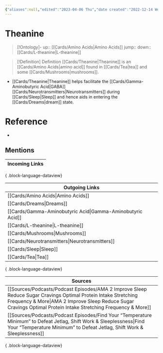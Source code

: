 ```yaml
---
{"aliases":null,"edited":"2023-04-06 Thu","date created":"2022-12-14 Wed","dg-publish":true,"permalink":"/cards/theanine/","dgPassFrontmatter":true}
---
```


# Theanine

> [!Ontology]-
> up:: [[Cards/Amino Acids\|Amino Acids]]
> jump::
> down:: [[Cards/L-theanine\|L-theanine]]

> [!Definition] Definition
> [[Cards/Theanine\|Theanine]] is an [[Cards/Amino Acids\|amino acid]] found in [[Cards/Tea\|tea]] and some [[Cards/Mushrooms\|mushrooms]].

- [[Cards/Theanine\|Theanine]] helps facilitate the [[Cards/Gamma-Aminobutyric Acid\|GABA]] [[Cards/Neurotransmitters\|Neurotransmitters]] during [[Cards/Sleep\|Sleep]] and hence aids in entering the [[Cards/Dreams\|dream]] state. 

# Reference

- 

## Mentions

| Incoming Links |
| -------------- |

{ .block-language-dataview}

| Outgoing Links                                                |
| ------------------------------------------------------------- |
| [[Cards/Amino Acids\|Amino Acids]]                         |
| [[Cards/Dreams\|Dreams]]                                   |
| [[Cards/Gamma-Aminobutyric Acid\|Gamma-Aminobutyric Acid]] |
| [[Cards/L-theanine\|L-theanine]]                           |
| [[Cards/Mushrooms\|Mushrooms]]                             |
| [[Cards/Neurotransmitters\|Neurotransmitters]]             |
| [[Cards/Sleep\|Sleep]]                                     |
| [[Cards/Tea\|Tea]]                                         |

{ .block-language-dataview}

| Sources                                                                                                                                                                                                                                       |
| --------------------------------------------------------------------------------------------------------------------------------------------------------------------------------------------------------------------------------------------- |
| [[Sources/Podcasts/Podcast Episodes/AMA  2  Improve Sleep  Reduce Sugar Cravings  Optimal Protein Intake  Stretching Frequency & More\|AMA  2  Improve Sleep  Reduce Sugar Cravings  Optimal Protein Intake  Stretching Frequency & More]] |
| [[Sources/Podcasts/Podcast Episodes/Find Your “Temperature Minimum” to Defeat Jetlag, Shift Work & Sleeplessness\|Find Your “Temperature Minimum” to Defeat Jetlag, Shift Work & Sleeplessness]]                                           |

{ .block-language-dataview}